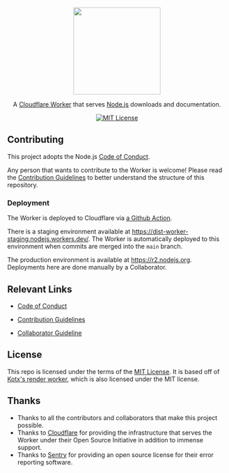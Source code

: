 <p align="center">
  <br />
  <a href="https://nodejs.org">
    <picture>
      <source media="(prefers-color-scheme: dark)" srcset="https://nodejs.org/static/logos/nodejsDark.svg">
      <img src="https://nodejs.org/static/logos/nodejsLight.svg" width="200px">
    </picture>
  </a>
</p>

<p align="center">
  A <a href="https://workers.cloudflare.com">Cloudflare Worker</a> that serves <a href="https://nodejs.org">Node.js</a> downloads and documentation.
</p>

<p align="center">
    <a title="MIT License" href="LICENSE">
        <img src="https://img.shields.io/badge/license-MIT-blue" alt="MIT License" />
    </a>
</p>

## Contributing

This project adopts the Node.js [Code of Conduct](https://github.com/nodejs/admin/blob/main/CODE_OF_CONDUCT.md).

Any person that wants to contribute to the Worker is welcome! Please read the [Contribution Guidelines](CONTRIBUTING.md) to better understand the structure of this repository.

### Deployment

The Worker is deployed to Cloudflare via [a Github Action](https://github.com/nodejs/release-cloudflare-worker/blob/main/.github/workflows/deploy.yml).

There is a staging environment available at https://dist-worker-staging.nodejs.workers.dev/. The Worker is automatically deployed to this environment when commits are merged into the `main` branch.

The production environment is available at https://r2.nodejs.org. Deployments here are done manually by a Collaborator.

## Relevant Links

- [Code of Conduct](https://github.com/nodejs/admin/blob/main/CODE_OF_CONDUCT.md)

- [Contribution Guidelines](CONTRIBUTING.md)

- [Collaborator Guideline](COLLABORATOR_GUIDE.md)

## License

This repo is licensed under the terms of the [MIT License](./LICENSE.md). It is based off of [Kotx's render worker](https://github.com/kotx/render), which is also licensed under the MIT license.

## Thanks

- Thanks to all the contributors and collaborators that make this project possible.
- Thanks to [Cloudflare](https://cloudflare.com) for providing the infrastructure that serves the Worker under their Open Source Initiative in addition to immense support.
- Thanks to [Sentry](https://sentry.io/welcome) for providing an open source license for their error reporting software.
